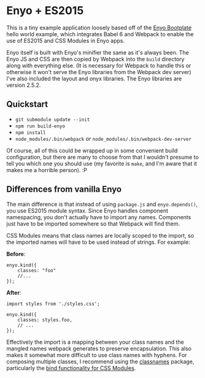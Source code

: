 # Enyo + ES2015

This is a tiny example application loosely based off of the [Enyo
Bootplate](https://github.com/enyojs/bootplate) hello world example,
which integrates Babel 6 and Webpack to enable the use of ES2015 and CSS
Modules in Enyo apps.

Enyo itself is built with Enyo's minifier the same as it's always been.
The Enyo JS and CSS are then copied by Webpack into the `build`
directory along with everything else. (It is necessary for Webpack to
handle this or otherwise it won't serve the Enyo libraries from the
Webpack dev server) I've also included the layout and onyx libraries.
The Enyo libraries are version 2.5.2.

## Quickstart

- `git submodule update --init`
- `npm run build-enyo`
- `npm install`
- `node_modules/.bin/webpack` *or*
  `node_modules/.bin/webpack-dev-server`

Of course, all of this could be wrapped up in some convenient build
configuration, but there are many to choose from that I wouldn't presume
to tell you which one you should use (my favorite is `make`, and I'm
aware that it makes me a horrible person). :P

## Differences from vanilla Enyo

The main difference is that instead of using `package.js` and
`enyo.depends()`, you use ES2015 module syntax. Since Enyo handles
component namespacing, you don't actually have to import any names.
Components just have to be imported somewhere so that Webpack will find
them.

CSS Modules means that class names are locally scoped to the import, so
the imported names will have to be used instead of strings. For example:

**Before**:

```
enyo.kind({
    classes: "foo"
    //...
});
```

**After**:

```
import styles from './styles.css';

enyo.kind({
    classes: styles.foo,
    // ...
});
```

Effectively the import is a mapping between your class names and the
mangled names webpack generates to preserve encapsulation.  This also
makes it somewhat more difficult to use class names with hyphens.  For
composing multiple classes, I recommend using the
[classnames](https://github.com/JedWatson/classnames) package,
particularly the [bind functionality for CSS
Modules](https://github.com/JedWatson/classnames#alternate-bind-version-for-css-modules).
